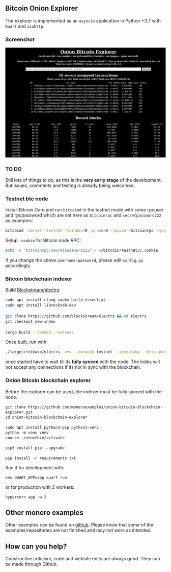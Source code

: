 ## Bitcoin Onion Explorer 

The explorer is implemented as an `asyncio` application 
in Python +3.7 with `Quart` and `aiohttp`.

### Screenshot

![Bitcoin Onion Explorer](screenshot/index.png?raw=true "Bitcoin Onion Explorer")

### TO DO

Still lots of things to do, as this is the **very early stage** of the development. But 
issues, comments and testing is already being welcomed. 

### Testnet btc node

Install Bitcoin Core and run `bitcoind` in the testnet mode with some rpcuser and rpcpassword
which are set here as `bitcoinrpc` and `secretpassword222` as examples:

```bash
bitcoind -server -testnet -txindex=0 -prune=0 -rpcuser=bitcoinrpc -rpcpassword=secretpassword222
```

Setup `.cookie` for Bitcoin node RPC:

```bash
echo -n "bitcoinrpc:secretpassword222" > ~/bitcoin/testnet3/.cookie
```

If you change the above `username:password`, please edit `config.py` 
accordingly.

### Bitcoin blockchain indexer

Build [Blockstream/electrs](https://github.com/Blockstream/electrs):

```bash
sudo apt install clang cmake build-essential 
sudo apt install librocksdb-dev

git clone https://github.com/blockstream/electrs && cd electrs
git checkout new-index

cargo build --locked --release
```

Once built, run with:

```bash
./target/release/electrs -vvv --network testnet --timestamp --http-addr "127.0.0.1:3000"
```

once started have to wait till its **fully synced** with the node. The index will not accept
any connections if its not in sync with the blockchain.

### Onion Bitcoin blockchain explorer

Before the explorer can be used, the indexer must be fully synced with
the node.

```
git clone https://github.com/moneroexamples/onion-bitcoin-blockchain-explorer.git
cd onion-bitcoin-blockchain-explorer

sudo apt install python3-pip python3-venv 
python -m venv venv
source ./venv/bin/activate

pip3 install pip --upgrade

pip install -r requirements.txt
```

Run it for development with:
```
env QUART_APP=app quart run
```
or for production with 2 workers:

```
hypercorn app -w 2
```

## Other monero examples

Other examples can be found on  [github](https://github.com/moneroexamples?tab=repositories).
Please know that some of the examples/repositories are not
finished and may not work as intended.

## How can you help?

Constructive criticism, code and website edits are always good. They can be made through Github.